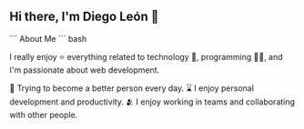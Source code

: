 ## Hi there, I'm Diego León 👋
´´´
About Me
´´´ bash 

I really enjoy ⭐ everything related to technology 🤖, programming 👨‍💻, and I'm passionate about web development.

🌿 Trying to become a better person every day.
⌛ I enjoy personal development and productivity.
🫂 I enjoy working in teams and collaborating with other people.
